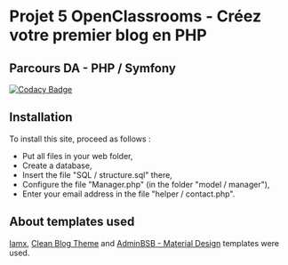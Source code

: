 # Projet 5 OpenClassrooms - Créez votre premier blog en PHP
## Parcours DA - PHP / Symfony

[![Codacy Badge](https://api.codacy.com/project/badge/Grade/bd7c3bcfb7bd4087bb84e8ff05ba0681)](https://www.codacy.com/app/FloStn/P5?utm_source=github.com&amp;utm_medium=referral&amp;utm_content=FloStn/P5&amp;utm_campaign=Badge_Grade)

## Installation

To install this site, proceed as follows :
* Put all files in your web folder,
* Create a database,
* Insert the file "SQL / structure.sql" there,
* Configure the file "Manager.php" (in the folder "model / manager"),
* Enter your email address in the file "helper / contact.php".

## About templates used

[Iamx](https://trendytheme.net/items/i-am-x-html-resume-template/), [Clean Blog Theme](https://startbootstrap.com/template-overviews/clean-blog/) and [AdminBSB - Material Design](https://github.com/gurayyarar/AdminBSBMaterialDesign) templates were used.
